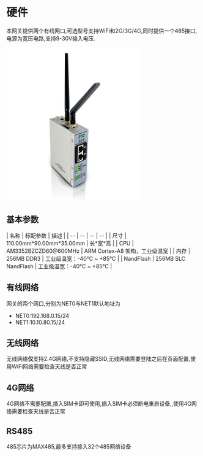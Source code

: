 # 硬件

本网关提供两个有线网口,可选型号支持WiFi和2G/3G/4G,同时提供一个485接口,电源为宽压电路,支持9-30V输入电压.

![网关全貌](/img/iotbox.jpg)

## 基本参数

| 名称 | 标配参数 | 描述 |
| -- | -- | -- | -- |
| 尺寸 | 110.00mm\*90.00mm\*35.00mm | 长\*宽\*高 |
| CPU | AM3352BZCZD60@600MHz | ARM Cortex-A8 架构，工业级温宽 |
| 内存 | 256MB DDR3 | 工业级温宽：-40℃ ~ +85℃ |
| NandFlash | 256MB SLC NandFlash | 工业级温宽：-40℃ ~ +85℃ |

## 有线网络

网关的两个网口,分别为NET0与NET1默认地址为
* NET0:192.168.0.15/24
* NET1:10.10.80.15/24

## 无线网络

无线网络**仅**支持2.4G网络,不支持隐藏SSID,无线网络需要登陆之后在页面配置,使用WiFi网络需要检查天线是否正常

## 4G网络

4G网络不需要配置,插入SIM卡即可使用,插入SIM卡必须断电重启设备,,使用4G网络需要检查天线是否正常

## RS485

485芯片为MAX485,最多支持接入32个485网络设备